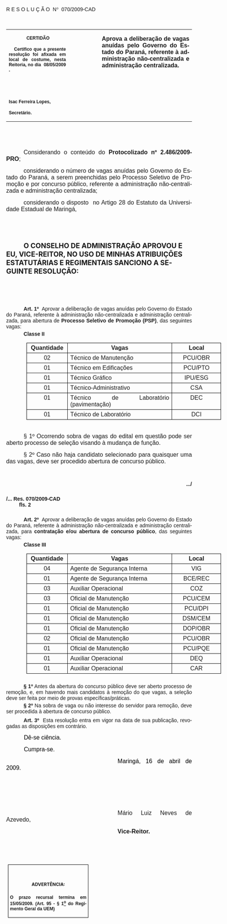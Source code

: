 <body lang=PT-BR link=blue vlink=purple style='tab-interval:35.4pt'>

<div class=Section1>

<p class=MsoTitle><span style='font-size:11.0pt;font-family:Arial'><o:p>&nbsp;</o:p></span></p>

<p class=MsoTitle><span style='font-family:Arial;mso-bidi-font-family:"Times New Roman"'>R
E S O L U Ç Ã O<span style='mso-spacerun:yes'>  </span>N</span><span
style='font-family:Symbol;mso-ascii-font-family:Arial;mso-hansi-font-family:
Arial;mso-char-type:symbol;mso-symbol-font-family:Symbol'><span
style='mso-char-type:symbol;mso-symbol-font-family:Symbol'>°</span></span><span
style='font-family:Arial;mso-bidi-font-family:"Times New Roman"'><span
style='mso-spacerun:yes'>  </span>070/2009-CAD<o:p></o:p></span></p>

<p class=BodyText21><span style='font-size:10.0pt;font-family:Arial;mso-bidi-font-family:
"Times New Roman"'><o:p>&nbsp;</o:p></span></p>

<table class=MsoNormalTable border=0 cellspacing=0 cellpadding=0
 style='border-collapse:collapse;mso-padding-alt:0cm 5.4pt 0cm 5.4pt'>
 <tr style='mso-yfti-irow:0;mso-yfti-firstrow:yes;mso-yfti-lastrow:yes'>
  <td width=196 valign=top style='width:147.15pt;padding:0cm 5.4pt 0cm 5.4pt'>
  <p class=MsoNormal align=center style='text-align:center'><b
  style='mso-bidi-font-weight:normal'><span style='font-size:9.0pt;mso-bidi-font-size:
  10.0pt;font-family:Arial;mso-bidi-font-family:"Times New Roman"'><span
  style='mso-spacerun:yes'> </span>CERTIDÃO<o:p></o:p></span></b></p>
  <p class=MsoNormal style='text-align:justify'><b style='mso-bidi-font-weight:
  normal'><span style='font-size:9.0pt;mso-bidi-font-size:10.0pt;font-family:
  Arial;mso-bidi-font-family:"Times New Roman"'><span
  style='mso-spacerun:yes'>   </span>Certifico que a presente resolução foi
  afixada em local de costume, nesta Reitoria, no dia<span
  style='mso-spacerun:yes'>  </span>08/05/2009 .<o:p></o:p></span></b></p>
  <p class=MsoNormal><b style='mso-bidi-font-weight:normal'><span
  style='font-size:8.0pt;font-family:Arial;mso-bidi-font-family:"Times New Roman"'><o:p>&nbsp;</o:p></span></b></p>
  <p class=MsoNormal><b style='mso-bidi-font-weight:normal'><span
  style='font-size:8.0pt;font-family:Arial;mso-bidi-font-family:"Times New Roman"'><o:p>&nbsp;</o:p></span></b></p>
  <p class=MsoNormal><b style='mso-bidi-font-weight:normal'><span
  style='font-size:9.0pt;mso-bidi-font-size:10.0pt;font-family:Arial;
  mso-bidi-font-family:"Times New Roman"'>Isac Ferreira Lopes,<o:p></o:p></span></b></p>
  <p class=MsoNormal><b style='mso-bidi-font-weight:normal'><span
  style='font-size:9.0pt;mso-bidi-font-size:10.0pt;font-family:Arial;
  mso-bidi-font-family:"Times New Roman"'>Secretário.<o:p></o:p></span></b></p>
  </td>
  <td width=99 valign=top style='width:74.25pt;padding:0cm 5.4pt 0cm 5.4pt'>
  <p class=MsoNormal style='margin-right:-5.4pt'><b><span style='font-size:
  12.0pt;mso-bidi-font-size:10.0pt;font-family:Arial;mso-bidi-font-family:"Times New Roman"'><o:p>&nbsp;</o:p></span></b></p>
  </td>
  <td width=317 valign=top style='width:237.6pt;padding:0cm 5.4pt 0cm 5.4pt'>
  <p class=MsoNormal style='text-align:justify'><b><span style='font-size:12.0pt;
  font-family:Arial;mso-bidi-font-family:"Times New Roman"'>Aprova a deliberação
  de vagas anuídas pelo Governo do Estado do Paraná, referente à administração
  não-centralizada e administração centralizada.<o:p></o:p></span></b></p>
  </td>
 </tr>
</table>

<p class=BodyText21><span style='font-size:10.0pt;font-family:Arial;mso-bidi-font-family:
"Times New Roman"'><o:p>&nbsp;</o:p></span></p>

<p class=BodyText21><span style='font-size:10.0pt;font-family:Arial;mso-bidi-font-family:
"Times New Roman"'><o:p>&nbsp;</o:p></span></p>

<p class=MsoNormal style='text-align:justify;text-indent:35.45pt'><span
style='font-size:12.0pt;mso-bidi-font-size:10.0pt;font-family:Arial;mso-bidi-font-family:
"Times New Roman"'>Considerando o conteúdo do <b style='mso-bidi-font-weight:
normal'>Protocolizado nº 2.486/2009-PRO</b>;<b style='mso-bidi-font-weight:
normal'><o:p></o:p></b></span></p>

<p class=MsoNormal style='text-align:justify;text-indent:35.45pt'><span
style='font-size:12.0pt;mso-bidi-font-size:10.0pt;font-family:Arial;mso-bidi-font-family:
"Times New Roman"'>considerando o número de vagas anuídas pelo Governo do
Estado do Paraná, a serem preenchidas pelo Processo Seletivo de Promoção e por
concurso público, referente a administração não-centralizada e administração
centralizada;<o:p></o:p></span></p>

<p class=MsoNormal style='text-align:justify;text-indent:35.45pt'><span
style='font-size:12.0pt;mso-bidi-font-size:10.0pt;font-family:Arial;mso-bidi-font-family:
"Times New Roman"'>considerando o disposto<span style='mso-spacerun:yes'> 
</span>no Artigo 28 do Estatuto da Universidade Estadual de Maringá,</span><span
style='font-size:12.0pt;mso-bidi-font-size:10.0pt;font-family:Arial'><o:p></o:p></span></p>

<p class=MsoNormal style='text-align:justify;text-indent:35.45pt'><span
style='font-size:12.0pt;font-family:Arial;mso-bidi-font-family:"Times New Roman"'><o:p>&nbsp;</o:p></span></p>

<p class=MsoNormal style='text-align:justify;text-indent:35.45pt'><span
style='font-size:12.0pt;font-family:Arial;mso-bidi-font-family:"Times New Roman"'><o:p>&nbsp;</o:p></span></p>

<p class=MsoBodyTextIndent style='text-indent:35.45pt'><b style='mso-bidi-font-weight:
normal'><span style='font-size:14.0pt'>O CONSELHO DE ADMINISTRAÇÃO APROVOU E
EU, VICE-REITOR, NO USO DE MINHAS ATRIBUIÇÕES ESTATUTÁRIAS E REGIMENTAIS SANCIONO
A SEGUINTE RESOLUÇÃO:<o:p></o:p></span></b></p>

<p class=MsoBodyTextIndent style='text-indent:35.45pt'><span style='font-size:
12.0pt'><o:p>&nbsp;</o:p></span></p>

<p class=MsoBodyTextIndent style='text-indent:35.45pt'><span style='font-size:
12.0pt'><o:p>&nbsp;</o:p></span></p>

<p style='margin-top:3.0pt;margin-right:0cm;margin-bottom:0cm;margin-left:0cm;
margin-bottom:.0001pt;text-align:justify;text-indent:35.45pt'><b
style='mso-bidi-font-weight:normal'><span style='font-family:Arial;mso-fareast-font-family:
"Arial Unicode MS";mso-bidi-font-family:"Times New Roman"'>Art.&nbsp;1º&nbsp;&nbsp;</span></b><span
style='mso-bidi-font-size:12.0pt;font-family:Arial;mso-bidi-font-family:"Times New Roman";
mso-bidi-font-weight:bold'>Aprovar a deliberação de vagas anuídas pelo Governo
do Estado do Paraná, referente à administração não-centralizada e administração
centralizada, para abertura de <b>Processo Seletivo de Promoção (PSP)</b>, das
seguintes vagas:<o:p></o:p></span></p>

<p style='margin-top:3.0pt;margin-right:0cm;margin-bottom:3.0pt;margin-left:
0cm;text-align:justify;text-indent:35.45pt'><b><span style='mso-bidi-font-size:
12.0pt;font-family:Arial;mso-bidi-font-family:"Times New Roman"'>Classe II<o:p></o:p></span></b></p>

<table class=MsoTableGrid border=1 cellspacing=0 cellpadding=0 width=528
 style='width:396.0pt;margin-left:41.4pt;border-collapse:collapse;border:none;
 mso-border-alt:solid windowtext .5pt;mso-yfti-tbllook:480;mso-padding-alt:
 0cm 5.4pt 0cm 5.4pt;mso-border-insideh:.5pt solid windowtext;mso-border-insidev:
 .5pt solid windowtext'>
 <tr style='mso-yfti-irow:0;mso-yfti-firstrow:yes'>
  <td width=102 valign=top style='width:76.85pt;border:solid windowtext 1.0pt;
  mso-border-alt:solid windowtext .5pt;padding:0cm 5.4pt 0cm 5.4pt'>
  <p align=center style='margin-top:3.0pt;margin-right:0cm;margin-bottom:3.0pt;
  margin-left:0cm;text-align:center'><b><span style='mso-bidi-font-size:12.0pt;
  font-family:Arial;mso-bidi-font-family:"Times New Roman"'>Quantidade<o:p></o:p></span></b></p>
  </td>
  <td width=302 valign=top style='width:226.3pt;border:solid windowtext 1.0pt;
  border-left:none;mso-border-left-alt:solid windowtext .5pt;mso-border-alt:
  solid windowtext .5pt;padding:0cm 5.4pt 0cm 5.4pt'>
  <p align=center style='margin-top:3.0pt;margin-right:0cm;margin-bottom:3.0pt;
  margin-left:0cm;text-align:center'><b><span style='mso-bidi-font-size:12.0pt;
  font-family:Arial;mso-bidi-font-family:"Times New Roman"'>Vagas<o:p></o:p></span></b></p>
  </td>
  <td width=124 valign=top style='width:92.85pt;border:solid windowtext 1.0pt;
  border-left:none;mso-border-left-alt:solid windowtext .5pt;mso-border-alt:
  solid windowtext .5pt;padding:0cm 5.4pt 0cm 5.4pt'>
  <p align=center style='margin-top:3.0pt;margin-right:0cm;margin-bottom:3.0pt;
  margin-left:0cm;text-align:center'><b><span style='mso-bidi-font-size:12.0pt;
  font-family:Arial;mso-bidi-font-family:"Times New Roman"'>Local<o:p></o:p></span></b></p>
  </td>
 </tr>
 <tr style='mso-yfti-irow:1'>
  <td width=102 valign=top style='width:76.85pt;border:solid windowtext 1.0pt;
  border-top:none;mso-border-top-alt:solid windowtext .5pt;mso-border-alt:solid windowtext .5pt;
  padding:0cm 5.4pt 0cm 5.4pt'>
  <p align=center style='margin-top:3.0pt;margin-right:0cm;margin-bottom:3.0pt;
  margin-left:0cm;text-align:center'><span style='mso-bidi-font-size:12.0pt;
  font-family:Arial;mso-bidi-font-family:"Times New Roman";mso-bidi-font-weight:
  bold'>02<o:p></o:p></span></p>
  </td>
  <td width=302 valign=top style='width:226.3pt;border-top:none;border-left:
  none;border-bottom:solid windowtext 1.0pt;border-right:solid windowtext 1.0pt;
  mso-border-top-alt:solid windowtext .5pt;mso-border-left-alt:solid windowtext .5pt;
  mso-border-alt:solid windowtext .5pt;padding:0cm 5.4pt 0cm 5.4pt'>
  <p style='margin-top:3.0pt;margin-right:0cm;margin-bottom:3.0pt;margin-left:
  0cm;text-align:justify'><span style='mso-bidi-font-size:12.0pt;font-family:
  Arial;mso-bidi-font-family:"Times New Roman";mso-bidi-font-weight:bold'>Técnico
  de Manutenção<o:p></o:p></span></p>
  </td>
  <td width=124 valign=top style='width:92.85pt;border-top:none;border-left:
  none;border-bottom:solid windowtext 1.0pt;border-right:solid windowtext 1.0pt;
  mso-border-top-alt:solid windowtext .5pt;mso-border-left-alt:solid windowtext .5pt;
  mso-border-alt:solid windowtext .5pt;padding:0cm 5.4pt 0cm 5.4pt'>
  <p align=center style='margin-top:3.0pt;margin-right:0cm;margin-bottom:3.0pt;
  margin-left:0cm;text-align:center'><span style='mso-bidi-font-size:12.0pt;
  font-family:Arial;mso-bidi-font-family:"Times New Roman";mso-bidi-font-weight:
  bold'>PCU/OBR<o:p></o:p></span></p>
  </td>
 </tr>
 <tr style='mso-yfti-irow:2'>
  <td width=102 valign=top style='width:76.85pt;border:solid windowtext 1.0pt;
  border-top:none;mso-border-top-alt:solid windowtext .5pt;mso-border-alt:solid windowtext .5pt;
  padding:0cm 5.4pt 0cm 5.4pt'>
  <p align=center style='margin-top:3.0pt;margin-right:0cm;margin-bottom:3.0pt;
  margin-left:0cm;text-align:center'><span style='mso-bidi-font-size:12.0pt;
  font-family:Arial;mso-bidi-font-family:"Times New Roman";mso-bidi-font-weight:
  bold'>01<o:p></o:p></span></p>
  </td>
  <td width=302 valign=top style='width:226.3pt;border-top:none;border-left:
  none;border-bottom:solid windowtext 1.0pt;border-right:solid windowtext 1.0pt;
  mso-border-top-alt:solid windowtext .5pt;mso-border-left-alt:solid windowtext .5pt;
  mso-border-alt:solid windowtext .5pt;padding:0cm 5.4pt 0cm 5.4pt'>
  <p style='margin-top:3.0pt;margin-right:0cm;margin-bottom:3.0pt;margin-left:
  0cm;text-align:justify'><span style='mso-bidi-font-size:12.0pt;font-family:
  Arial;mso-bidi-font-family:"Times New Roman";mso-bidi-font-weight:bold'>Técnico
  em Edificações<o:p></o:p></span></p>
  </td>
  <td width=124 valign=top style='width:92.85pt;border-top:none;border-left:
  none;border-bottom:solid windowtext 1.0pt;border-right:solid windowtext 1.0pt;
  mso-border-top-alt:solid windowtext .5pt;mso-border-left-alt:solid windowtext .5pt;
  mso-border-alt:solid windowtext .5pt;padding:0cm 5.4pt 0cm 5.4pt'>
  <p align=center style='margin-top:3.0pt;margin-right:0cm;margin-bottom:3.0pt;
  margin-left:0cm;text-align:center'><span style='mso-bidi-font-size:12.0pt;
  font-family:Arial;mso-bidi-font-family:"Times New Roman";mso-bidi-font-weight:
  bold'>PCU/PTO<o:p></o:p></span></p>
  </td>
 </tr>
 <tr style='mso-yfti-irow:3'>
  <td width=102 valign=top style='width:76.85pt;border:solid windowtext 1.0pt;
  border-top:none;mso-border-top-alt:solid windowtext .5pt;mso-border-alt:solid windowtext .5pt;
  padding:0cm 5.4pt 0cm 5.4pt'>
  <p align=center style='margin-top:3.0pt;margin-right:0cm;margin-bottom:3.0pt;
  margin-left:0cm;text-align:center'><span style='mso-bidi-font-size:12.0pt;
  font-family:Arial;mso-bidi-font-family:"Times New Roman";mso-bidi-font-weight:
  bold'>01<o:p></o:p></span></p>
  </td>
  <td width=302 valign=top style='width:226.3pt;border-top:none;border-left:
  none;border-bottom:solid windowtext 1.0pt;border-right:solid windowtext 1.0pt;
  mso-border-top-alt:solid windowtext .5pt;mso-border-left-alt:solid windowtext .5pt;
  mso-border-alt:solid windowtext .5pt;padding:0cm 5.4pt 0cm 5.4pt'>
  <p style='margin-top:3.0pt;margin-right:0cm;margin-bottom:3.0pt;margin-left:
  0cm;text-align:justify'><span style='mso-bidi-font-size:12.0pt;font-family:
  Arial;mso-bidi-font-family:"Times New Roman";mso-bidi-font-weight:bold'>Técnico
  Gráfico<o:p></o:p></span></p>
  </td>
  <td width=124 valign=top style='width:92.85pt;border-top:none;border-left:
  none;border-bottom:solid windowtext 1.0pt;border-right:solid windowtext 1.0pt;
  mso-border-top-alt:solid windowtext .5pt;mso-border-left-alt:solid windowtext .5pt;
  mso-border-alt:solid windowtext .5pt;padding:0cm 5.4pt 0cm 5.4pt'>
  <p align=center style='margin-top:3.0pt;margin-right:0cm;margin-bottom:3.0pt;
  margin-left:0cm;text-align:center'><span style='mso-bidi-font-size:12.0pt;
  font-family:Arial;mso-bidi-font-family:"Times New Roman";mso-bidi-font-weight:
  bold'>IPU/ESG<o:p></o:p></span></p>
  </td>
 </tr>
 <tr style='mso-yfti-irow:4'>
  <td width=102 valign=top style='width:76.85pt;border:solid windowtext 1.0pt;
  border-top:none;mso-border-top-alt:solid windowtext .5pt;mso-border-alt:solid windowtext .5pt;
  padding:0cm 5.4pt 0cm 5.4pt'>
  <p align=center style='margin-top:3.0pt;margin-right:0cm;margin-bottom:3.0pt;
  margin-left:0cm;text-align:center'><span style='mso-bidi-font-size:12.0pt;
  font-family:Arial;mso-bidi-font-family:"Times New Roman";mso-bidi-font-weight:
  bold'>01<o:p></o:p></span></p>
  </td>
  <td width=302 valign=top style='width:226.3pt;border-top:none;border-left:
  none;border-bottom:solid windowtext 1.0pt;border-right:solid windowtext 1.0pt;
  mso-border-top-alt:solid windowtext .5pt;mso-border-left-alt:solid windowtext .5pt;
  mso-border-alt:solid windowtext .5pt;padding:0cm 5.4pt 0cm 5.4pt'>
  <p style='margin-top:3.0pt;margin-right:0cm;margin-bottom:3.0pt;margin-left:
  0cm;text-align:justify'><span style='mso-bidi-font-size:12.0pt;font-family:
  Arial;mso-bidi-font-family:"Times New Roman";mso-bidi-font-weight:bold'>Técnico-Administrativo<o:p></o:p></span></p>
  </td>
  <td width=124 valign=top style='width:92.85pt;border-top:none;border-left:
  none;border-bottom:solid windowtext 1.0pt;border-right:solid windowtext 1.0pt;
  mso-border-top-alt:solid windowtext .5pt;mso-border-left-alt:solid windowtext .5pt;
  mso-border-alt:solid windowtext .5pt;padding:0cm 5.4pt 0cm 5.4pt'>
  <p align=center style='margin-top:3.0pt;margin-right:0cm;margin-bottom:3.0pt;
  margin-left:0cm;text-align:center'><span style='mso-bidi-font-size:12.0pt;
  font-family:Arial;mso-bidi-font-family:"Times New Roman";mso-bidi-font-weight:
  bold'>CSA<o:p></o:p></span></p>
  </td>
 </tr>
 <tr style='mso-yfti-irow:5'>
  <td width=102 valign=top style='width:76.85pt;border:solid windowtext 1.0pt;
  border-top:none;mso-border-top-alt:solid windowtext .5pt;mso-border-alt:solid windowtext .5pt;
  padding:0cm 5.4pt 0cm 5.4pt'>
  <p align=center style='margin-top:3.0pt;margin-right:0cm;margin-bottom:3.0pt;
  margin-left:0cm;text-align:center'><span style='mso-bidi-font-size:12.0pt;
  font-family:Arial;mso-bidi-font-family:"Times New Roman";mso-bidi-font-weight:
  bold'>01<o:p></o:p></span></p>
  </td>
  <td width=302 valign=top style='width:226.3pt;border-top:none;border-left:
  none;border-bottom:solid windowtext 1.0pt;border-right:solid windowtext 1.0pt;
  mso-border-top-alt:solid windowtext .5pt;mso-border-left-alt:solid windowtext .5pt;
  mso-border-alt:solid windowtext .5pt;padding:0cm 5.4pt 0cm 5.4pt'>
  <p style='margin-top:3.0pt;margin-right:0cm;margin-bottom:3.0pt;margin-left:
  0cm;text-align:justify'><span style='mso-bidi-font-size:12.0pt;font-family:
  Arial;mso-bidi-font-family:"Times New Roman";mso-bidi-font-weight:bold'>Técnico
  de Laboratório (pavimentação)<o:p></o:p></span></p>
  </td>
  <td width=124 valign=top style='width:92.85pt;border-top:none;border-left:
  none;border-bottom:solid windowtext 1.0pt;border-right:solid windowtext 1.0pt;
  mso-border-top-alt:solid windowtext .5pt;mso-border-left-alt:solid windowtext .5pt;
  mso-border-alt:solid windowtext .5pt;padding:0cm 5.4pt 0cm 5.4pt'>
  <p align=center style='margin-top:3.0pt;margin-right:0cm;margin-bottom:3.0pt;
  margin-left:0cm;text-align:center'><span style='mso-bidi-font-size:12.0pt;
  font-family:Arial;mso-bidi-font-family:"Times New Roman";mso-bidi-font-weight:
  bold'>DEC<o:p></o:p></span></p>
  </td>
 </tr>
 <tr style='mso-yfti-irow:6;mso-yfti-lastrow:yes'>
  <td width=102 valign=top style='width:76.85pt;border:solid windowtext 1.0pt;
  border-top:none;mso-border-top-alt:solid windowtext .5pt;mso-border-alt:solid windowtext .5pt;
  padding:0cm 5.4pt 0cm 5.4pt'>
  <p align=center style='margin-top:3.0pt;margin-right:0cm;margin-bottom:3.0pt;
  margin-left:0cm;text-align:center'><span style='mso-bidi-font-size:12.0pt;
  font-family:Arial;mso-bidi-font-family:"Times New Roman";mso-bidi-font-weight:
  bold'>01<o:p></o:p></span></p>
  </td>
  <td width=302 valign=top style='width:226.3pt;border-top:none;border-left:
  none;border-bottom:solid windowtext 1.0pt;border-right:solid windowtext 1.0pt;
  mso-border-top-alt:solid windowtext .5pt;mso-border-left-alt:solid windowtext .5pt;
  mso-border-alt:solid windowtext .5pt;padding:0cm 5.4pt 0cm 5.4pt'>
  <p style='margin-top:3.0pt;margin-right:0cm;margin-bottom:3.0pt;margin-left:
  0cm;text-align:justify'><span style='mso-bidi-font-size:12.0pt;font-family:
  Arial;mso-bidi-font-family:"Times New Roman";mso-bidi-font-weight:bold'>Técnico
  de Laboratório<o:p></o:p></span></p>
  </td>
  <td width=124 valign=top style='width:92.85pt;border-top:none;border-left:
  none;border-bottom:solid windowtext 1.0pt;border-right:solid windowtext 1.0pt;
  mso-border-top-alt:solid windowtext .5pt;mso-border-left-alt:solid windowtext .5pt;
  mso-border-alt:solid windowtext .5pt;padding:0cm 5.4pt 0cm 5.4pt'>
  <p align=center style='margin-top:3.0pt;margin-right:0cm;margin-bottom:3.0pt;
  margin-left:0cm;text-align:center'><span style='mso-bidi-font-size:12.0pt;
  font-family:Arial;mso-bidi-font-family:"Times New Roman";mso-bidi-font-weight:
  bold'>DCI<o:p></o:p></span></p>
  </td>
 </tr>
</table>

<p style='margin-top:3.0pt;margin-right:0cm;margin-bottom:0cm;margin-left:0cm;
margin-bottom:.0001pt;text-align:justify;text-indent:35.45pt'><span
style='font-size:4.0pt;font-family:Arial;mso-bidi-font-family:"Times New Roman";
mso-bidi-font-weight:bold'><o:p>&nbsp;</o:p></span></p>

<p class=MsoTitle style='margin-bottom:2.0pt;text-align:justify;text-indent:
35.45pt'><span style='font-size:12.0pt;font-family:Arial'>§ 1º</span><span
style='font-size:12.0pt;font-family:Arial;font-weight:normal'> Ocorrendo sobra
de vagas do edital em questão pode ser aberto processo de seleção visando à
mudança de função.<o:p></o:p></span></p>

<p class=MsoTitle style='margin-bottom:2.0pt;text-align:justify;text-indent:
35.45pt'><span style='font-size:12.0pt;font-family:Arial'>§ 2º</span><span
style='font-size:12.0pt;font-family:Arial;font-weight:normal'> Caso não haja candidato
selecionado para quaisquer uma das vagas, deve ser procedido abertura de
concurso público.<o:p></o:p></span></p>

<p style='margin-top:3.0pt;margin-right:0cm;margin-bottom:0cm;margin-left:0cm;
margin-bottom:.0001pt;text-align:justify;text-indent:35.45pt'><b
style='mso-bidi-font-weight:normal'><span style='font-family:Arial;mso-fareast-font-family:
"Arial Unicode MS";mso-bidi-font-family:"Times New Roman"'><o:p>&nbsp;</o:p></span></b></p>

<p style='margin-top:3.0pt;margin-right:0cm;margin-bottom:0cm;margin-left:0cm;
margin-bottom:.0001pt;text-align:justify;text-indent:35.45pt'><b
style='mso-bidi-font-weight:normal'><span style='font-family:Arial;mso-fareast-font-family:
"Arial Unicode MS";mso-bidi-font-family:"Times New Roman"'><o:p>&nbsp;</o:p></span></b></p>

<p align=right style='margin-top:3.0pt;margin-right:0cm;margin-bottom:0cm;
margin-left:0cm;margin-bottom:.0001pt;text-align:right;text-indent:35.45pt'><b
style='mso-bidi-font-weight:normal'><span style='font-family:Arial;mso-fareast-font-family:
"Arial Unicode MS";mso-bidi-font-family:"Times New Roman"'>.../<o:p></o:p></span></b></p>

<p align=right style='margin-top:3.0pt;margin-right:0cm;margin-bottom:0cm;
margin-left:0cm;margin-bottom:.0001pt;text-align:right;text-indent:35.45pt'><b
style='mso-bidi-font-weight:normal'><span style='font-family:Arial;mso-fareast-font-family:
"Arial Unicode MS";mso-bidi-font-family:"Times New Roman"'><o:p>&nbsp;</o:p></span></b></p>

<p style='margin-top:3.0pt;margin-right:0cm;margin-bottom:0cm;margin-left:0cm;
margin-bottom:.0001pt;text-align:justify'><b style='mso-bidi-font-weight:normal'><span
style='font-family:Arial;mso-fareast-font-family:"Arial Unicode MS";mso-bidi-font-family:
"Times New Roman"'>/... Res. 070/2009-CAD<span style='mso-tab-count:8'>                                                                                        </span><span
style='mso-spacerun:yes'>         </span>fls. 2<o:p></o:p></span></b></p>

<p align=right style='margin-top:3.0pt;margin-right:0cm;margin-bottom:0cm;
margin-left:0cm;margin-bottom:.0001pt;text-align:right;text-indent:35.45pt'><b
style='mso-bidi-font-weight:normal'><span style='font-family:Arial;mso-fareast-font-family:
"Arial Unicode MS";mso-bidi-font-family:"Times New Roman"'><o:p>&nbsp;</o:p></span></b></p>

<p style='margin-top:3.0pt;margin-right:0cm;margin-bottom:0cm;margin-left:0cm;
margin-bottom:.0001pt;text-align:justify;text-indent:35.45pt'><b
style='mso-bidi-font-weight:normal'><span style='font-family:Arial;mso-fareast-font-family:
"Arial Unicode MS";mso-bidi-font-family:"Times New Roman"'>Art.&nbsp;2º&nbsp;&nbsp;</span></b><span
style='mso-bidi-font-size:12.0pt;font-family:Arial;mso-bidi-font-family:"Times New Roman";
mso-bidi-font-weight:bold'>Aprovar a deliberação de vagas anuídas pelo Governo
do Estado do Paraná, referente à administração não-centralizada e administração
centralizada, para <b>contratação e/ou abertura de concurso público</b>, das
seguintes vagas:<o:p></o:p></span></p>

<p style='margin-top:3.0pt;margin-right:0cm;margin-bottom:3.0pt;margin-left:
0cm;text-align:justify;text-indent:35.45pt'><b><span style='mso-bidi-font-size:
12.0pt;font-family:Arial;mso-bidi-font-family:"Times New Roman"'>Classe III<o:p></o:p></span></b></p>

<table class=MsoTableGrid border=1 cellspacing=0 cellpadding=0 width=528
 style='width:396.0pt;margin-left:41.4pt;border-collapse:collapse;border:none;
 mso-border-alt:solid windowtext .5pt;mso-yfti-tbllook:480;mso-padding-alt:
 0cm 5.4pt 0cm 5.4pt;mso-border-insideh:.5pt solid windowtext;mso-border-insidev:
 .5pt solid windowtext'>
 <tr style='mso-yfti-irow:0;mso-yfti-firstrow:yes'>
  <td width=102 valign=top style='width:76.85pt;border:solid windowtext 1.0pt;
  mso-border-alt:solid windowtext .5pt;padding:0cm 5.4pt 0cm 5.4pt'>
  <p align=center style='margin-top:3.0pt;margin-right:0cm;margin-bottom:3.0pt;
  margin-left:0cm;text-align:center'><b><span style='mso-bidi-font-size:12.0pt;
  font-family:Arial;mso-bidi-font-family:"Times New Roman"'>Quantidade<o:p></o:p></span></b></p>
  </td>
  <td width=302 valign=top style='width:226.3pt;border:solid windowtext 1.0pt;
  border-left:none;mso-border-left-alt:solid windowtext .5pt;mso-border-alt:
  solid windowtext .5pt;padding:0cm 5.4pt 0cm 5.4pt'>
  <p align=center style='margin-top:3.0pt;margin-right:0cm;margin-bottom:3.0pt;
  margin-left:0cm;text-align:center'><b><span style='mso-bidi-font-size:12.0pt;
  font-family:Arial;mso-bidi-font-family:"Times New Roman"'>Vagas<o:p></o:p></span></b></p>
  </td>
  <td width=124 valign=top style='width:92.85pt;border:solid windowtext 1.0pt;
  border-left:none;mso-border-left-alt:solid windowtext .5pt;mso-border-alt:
  solid windowtext .5pt;padding:0cm 5.4pt 0cm 5.4pt'>
  <p align=center style='margin-top:3.0pt;margin-right:0cm;margin-bottom:3.0pt;
  margin-left:0cm;text-align:center'><b><span style='mso-bidi-font-size:12.0pt;
  font-family:Arial;mso-bidi-font-family:"Times New Roman"'>Local<o:p></o:p></span></b></p>
  </td>
 </tr>
 <tr style='mso-yfti-irow:1'>
  <td width=102 valign=top style='width:76.85pt;border:solid windowtext 1.0pt;
  border-top:none;mso-border-top-alt:solid windowtext .5pt;mso-border-alt:solid windowtext .5pt;
  padding:0cm 5.4pt 0cm 5.4pt'>
  <p align=center style='margin-top:3.0pt;margin-right:0cm;margin-bottom:3.0pt;
  margin-left:0cm;text-align:center'><span style='mso-bidi-font-size:12.0pt;
  font-family:Arial;mso-bidi-font-family:"Times New Roman";mso-bidi-font-weight:
  bold'>04<o:p></o:p></span></p>
  </td>
  <td width=302 valign=top style='width:226.3pt;border-top:none;border-left:
  none;border-bottom:solid windowtext 1.0pt;border-right:solid windowtext 1.0pt;
  mso-border-top-alt:solid windowtext .5pt;mso-border-left-alt:solid windowtext .5pt;
  mso-border-alt:solid windowtext .5pt;padding:0cm 5.4pt 0cm 5.4pt'>
  <p style='margin-top:3.0pt;margin-right:0cm;margin-bottom:3.0pt;margin-left:
  0cm;text-align:justify'><span style='mso-bidi-font-size:12.0pt;font-family:
  Arial;mso-bidi-font-family:"Times New Roman";mso-bidi-font-weight:bold'>Agente
  de Segurança Interna<o:p></o:p></span></p>
  </td>
  <td width=124 valign=top style='width:92.85pt;border-top:none;border-left:
  none;border-bottom:solid windowtext 1.0pt;border-right:solid windowtext 1.0pt;
  mso-border-top-alt:solid windowtext .5pt;mso-border-left-alt:solid windowtext .5pt;
  mso-border-alt:solid windowtext .5pt;padding:0cm 5.4pt 0cm 5.4pt'>
  <p align=center style='margin-top:3.0pt;margin-right:0cm;margin-bottom:3.0pt;
  margin-left:0cm;text-align:center'><span style='mso-bidi-font-size:12.0pt;
  font-family:Arial;mso-bidi-font-family:"Times New Roman";mso-bidi-font-weight:
  bold'>VIG<o:p></o:p></span></p>
  </td>
 </tr>
 <tr style='mso-yfti-irow:2'>
  <td width=102 valign=top style='width:76.85pt;border:solid windowtext 1.0pt;
  border-top:none;mso-border-top-alt:solid windowtext .5pt;mso-border-alt:solid windowtext .5pt;
  padding:0cm 5.4pt 0cm 5.4pt'>
  <p align=center style='margin-top:3.0pt;margin-right:0cm;margin-bottom:3.0pt;
  margin-left:0cm;text-align:center'><span style='mso-bidi-font-size:12.0pt;
  font-family:Arial;mso-bidi-font-family:"Times New Roman";mso-bidi-font-weight:
  bold'>01<o:p></o:p></span></p>
  </td>
  <td width=302 valign=top style='width:226.3pt;border-top:none;border-left:
  none;border-bottom:solid windowtext 1.0pt;border-right:solid windowtext 1.0pt;
  mso-border-top-alt:solid windowtext .5pt;mso-border-left-alt:solid windowtext .5pt;
  mso-border-alt:solid windowtext .5pt;padding:0cm 5.4pt 0cm 5.4pt'>
  <p style='margin-top:3.0pt;margin-right:0cm;margin-bottom:3.0pt;margin-left:
  0cm;text-align:justify'><span style='mso-bidi-font-size:12.0pt;font-family:
  Arial;mso-bidi-font-family:"Times New Roman";mso-bidi-font-weight:bold'>Agente
  de Segurança Interna<o:p></o:p></span></p>
  </td>
  <td width=124 valign=top style='width:92.85pt;border-top:none;border-left:
  none;border-bottom:solid windowtext 1.0pt;border-right:solid windowtext 1.0pt;
  mso-border-top-alt:solid windowtext .5pt;mso-border-left-alt:solid windowtext .5pt;
  mso-border-alt:solid windowtext .5pt;padding:0cm 5.4pt 0cm 5.4pt'>
  <p align=center style='margin-top:3.0pt;margin-right:0cm;margin-bottom:3.0pt;
  margin-left:0cm;text-align:center'><span style='mso-bidi-font-size:12.0pt;
  font-family:Arial;mso-bidi-font-family:"Times New Roman";mso-bidi-font-weight:
  bold'>BCE/REC<o:p></o:p></span></p>
  </td>
 </tr>
 <tr style='mso-yfti-irow:3'>
  <td width=102 valign=top style='width:76.85pt;border:solid windowtext 1.0pt;
  border-top:none;mso-border-top-alt:solid windowtext .5pt;mso-border-alt:solid windowtext .5pt;
  padding:0cm 5.4pt 0cm 5.4pt'>
  <p align=center style='margin-top:3.0pt;margin-right:0cm;margin-bottom:3.0pt;
  margin-left:0cm;text-align:center'><span style='mso-bidi-font-size:12.0pt;
  font-family:Arial;mso-bidi-font-family:"Times New Roman";mso-bidi-font-weight:
  bold'>03<o:p></o:p></span></p>
  </td>
  <td width=302 valign=top style='width:226.3pt;border-top:none;border-left:
  none;border-bottom:solid windowtext 1.0pt;border-right:solid windowtext 1.0pt;
  mso-border-top-alt:solid windowtext .5pt;mso-border-left-alt:solid windowtext .5pt;
  mso-border-alt:solid windowtext .5pt;padding:0cm 5.4pt 0cm 5.4pt'>
  <p style='margin-top:3.0pt;margin-right:0cm;margin-bottom:3.0pt;margin-left:
  0cm;text-align:justify'><span style='mso-bidi-font-size:12.0pt;font-family:
  Arial;mso-bidi-font-family:"Times New Roman";mso-bidi-font-weight:bold'>Auxiliar
  Operacional<o:p></o:p></span></p>
  </td>
  <td width=124 valign=top style='width:92.85pt;border-top:none;border-left:
  none;border-bottom:solid windowtext 1.0pt;border-right:solid windowtext 1.0pt;
  mso-border-top-alt:solid windowtext .5pt;mso-border-left-alt:solid windowtext .5pt;
  mso-border-alt:solid windowtext .5pt;padding:0cm 5.4pt 0cm 5.4pt'>
  <p align=center style='margin-top:3.0pt;margin-right:0cm;margin-bottom:3.0pt;
  margin-left:0cm;text-align:center'><span style='mso-bidi-font-size:12.0pt;
  font-family:Arial;mso-bidi-font-family:"Times New Roman";mso-bidi-font-weight:
  bold'>COZ<o:p></o:p></span></p>
  </td>
 </tr>
 <tr style='mso-yfti-irow:4'>
  <td width=102 valign=top style='width:76.85pt;border:solid windowtext 1.0pt;
  border-top:none;mso-border-top-alt:solid windowtext .5pt;mso-border-alt:solid windowtext .5pt;
  padding:0cm 5.4pt 0cm 5.4pt'>
  <p align=center style='margin-top:3.0pt;margin-right:0cm;margin-bottom:3.0pt;
  margin-left:0cm;text-align:center'><span style='mso-bidi-font-size:12.0pt;
  font-family:Arial;mso-bidi-font-family:"Times New Roman";mso-bidi-font-weight:
  bold'>03<o:p></o:p></span></p>
  </td>
  <td width=302 valign=top style='width:226.3pt;border-top:none;border-left:
  none;border-bottom:solid windowtext 1.0pt;border-right:solid windowtext 1.0pt;
  mso-border-top-alt:solid windowtext .5pt;mso-border-left-alt:solid windowtext .5pt;
  mso-border-alt:solid windowtext .5pt;padding:0cm 5.4pt 0cm 5.4pt'>
  <p style='margin-top:3.0pt;margin-right:0cm;margin-bottom:3.0pt;margin-left:
  0cm;text-align:justify'><span style='mso-bidi-font-size:12.0pt;font-family:
  Arial;mso-bidi-font-family:"Times New Roman";mso-bidi-font-weight:bold'>Oficial
  de Manutenção<o:p></o:p></span></p>
  </td>
  <td width=124 valign=top style='width:92.85pt;border-top:none;border-left:
  none;border-bottom:solid windowtext 1.0pt;border-right:solid windowtext 1.0pt;
  mso-border-top-alt:solid windowtext .5pt;mso-border-left-alt:solid windowtext .5pt;
  mso-border-alt:solid windowtext .5pt;padding:0cm 5.4pt 0cm 5.4pt'>
  <p align=center style='margin-top:3.0pt;margin-right:0cm;margin-bottom:3.0pt;
  margin-left:0cm;text-align:center'><span style='mso-bidi-font-size:12.0pt;
  font-family:Arial;mso-bidi-font-family:"Times New Roman";mso-bidi-font-weight:
  bold'>PCU/CEM<o:p></o:p></span></p>
  </td>
 </tr>
 <tr style='mso-yfti-irow:5'>
  <td width=102 valign=top style='width:76.85pt;border:solid windowtext 1.0pt;
  border-top:none;mso-border-top-alt:solid windowtext .5pt;mso-border-alt:solid windowtext .5pt;
  padding:0cm 5.4pt 0cm 5.4pt'>
  <p align=center style='margin-top:3.0pt;margin-right:0cm;margin-bottom:3.0pt;
  margin-left:0cm;text-align:center'><span style='mso-bidi-font-size:12.0pt;
  font-family:Arial;mso-bidi-font-family:"Times New Roman";mso-bidi-font-weight:
  bold'>01<o:p></o:p></span></p>
  </td>
  <td width=302 valign=top style='width:226.3pt;border-top:none;border-left:
  none;border-bottom:solid windowtext 1.0pt;border-right:solid windowtext 1.0pt;
  mso-border-top-alt:solid windowtext .5pt;mso-border-left-alt:solid windowtext .5pt;
  mso-border-alt:solid windowtext .5pt;padding:0cm 5.4pt 0cm 5.4pt'>
  <p style='margin-top:3.0pt;margin-right:0cm;margin-bottom:3.0pt;margin-left:
  0cm;text-align:justify'><span style='mso-bidi-font-size:12.0pt;font-family:
  Arial;mso-bidi-font-family:"Times New Roman";mso-bidi-font-weight:bold'>Oficial
  de Manutenção<o:p></o:p></span></p>
  </td>
  <td width=124 valign=top style='width:92.85pt;border-top:none;border-left:
  none;border-bottom:solid windowtext 1.0pt;border-right:solid windowtext 1.0pt;
  mso-border-top-alt:solid windowtext .5pt;mso-border-left-alt:solid windowtext .5pt;
  mso-border-alt:solid windowtext .5pt;padding:0cm 5.4pt 0cm 5.4pt'>
  <p align=center style='margin-top:3.0pt;margin-right:0cm;margin-bottom:3.0pt;
  margin-left:0cm;text-align:center'><span style='mso-bidi-font-size:12.0pt;
  font-family:Arial;mso-bidi-font-family:"Times New Roman";mso-bidi-font-weight:
  bold'>PCU/DPI<o:p></o:p></span></p>
  </td>
 </tr>
 <tr style='mso-yfti-irow:6'>
  <td width=102 valign=top style='width:76.85pt;border:solid windowtext 1.0pt;
  border-top:none;mso-border-top-alt:solid windowtext .5pt;mso-border-alt:solid windowtext .5pt;
  padding:0cm 5.4pt 0cm 5.4pt'>
  <p align=center style='margin-top:3.0pt;margin-right:0cm;margin-bottom:3.0pt;
  margin-left:0cm;text-align:center'><span style='mso-bidi-font-size:12.0pt;
  font-family:Arial;mso-bidi-font-family:"Times New Roman";mso-bidi-font-weight:
  bold'>01<o:p></o:p></span></p>
  </td>
  <td width=302 valign=top style='width:226.3pt;border-top:none;border-left:
  none;border-bottom:solid windowtext 1.0pt;border-right:solid windowtext 1.0pt;
  mso-border-top-alt:solid windowtext .5pt;mso-border-left-alt:solid windowtext .5pt;
  mso-border-alt:solid windowtext .5pt;padding:0cm 5.4pt 0cm 5.4pt'>
  <p style='margin-top:3.0pt;margin-right:0cm;margin-bottom:3.0pt;margin-left:
  0cm;text-align:justify'><span style='mso-bidi-font-size:12.0pt;font-family:
  Arial;mso-bidi-font-family:"Times New Roman";mso-bidi-font-weight:bold'>Oficial
  de Manutenção<o:p></o:p></span></p>
  </td>
  <td width=124 valign=top style='width:92.85pt;border-top:none;border-left:
  none;border-bottom:solid windowtext 1.0pt;border-right:solid windowtext 1.0pt;
  mso-border-top-alt:solid windowtext .5pt;mso-border-left-alt:solid windowtext .5pt;
  mso-border-alt:solid windowtext .5pt;padding:0cm 5.4pt 0cm 5.4pt'>
  <p align=center style='margin-top:3.0pt;margin-right:0cm;margin-bottom:3.0pt;
  margin-left:0cm;text-align:center'><span style='mso-bidi-font-size:12.0pt;
  font-family:Arial;mso-bidi-font-family:"Times New Roman";mso-bidi-font-weight:
  bold'>DSM/CEM<o:p></o:p></span></p>
  </td>
 </tr>
 <tr style='mso-yfti-irow:7'>
  <td width=102 valign=top style='width:76.85pt;border:solid windowtext 1.0pt;
  border-top:none;mso-border-top-alt:solid windowtext .5pt;mso-border-alt:solid windowtext .5pt;
  padding:0cm 5.4pt 0cm 5.4pt'>
  <p align=center style='margin-top:3.0pt;margin-right:0cm;margin-bottom:3.0pt;
  margin-left:0cm;text-align:center'><span style='mso-bidi-font-size:12.0pt;
  font-family:Arial;mso-bidi-font-family:"Times New Roman";mso-bidi-font-weight:
  bold'>01<o:p></o:p></span></p>
  </td>
  <td width=302 valign=top style='width:226.3pt;border-top:none;border-left:
  none;border-bottom:solid windowtext 1.0pt;border-right:solid windowtext 1.0pt;
  mso-border-top-alt:solid windowtext .5pt;mso-border-left-alt:solid windowtext .5pt;
  mso-border-alt:solid windowtext .5pt;padding:0cm 5.4pt 0cm 5.4pt'>
  <p style='margin-top:3.0pt;margin-right:0cm;margin-bottom:3.0pt;margin-left:
  0cm;text-align:justify'><span style='mso-bidi-font-size:12.0pt;font-family:
  Arial;mso-bidi-font-family:"Times New Roman";mso-bidi-font-weight:bold'>Oficial
  de Manutenção<o:p></o:p></span></p>
  </td>
  <td width=124 valign=top style='width:92.85pt;border-top:none;border-left:
  none;border-bottom:solid windowtext 1.0pt;border-right:solid windowtext 1.0pt;
  mso-border-top-alt:solid windowtext .5pt;mso-border-left-alt:solid windowtext .5pt;
  mso-border-alt:solid windowtext .5pt;padding:0cm 5.4pt 0cm 5.4pt'>
  <p align=center style='margin-top:3.0pt;margin-right:0cm;margin-bottom:3.0pt;
  margin-left:0cm;text-align:center'><span style='mso-bidi-font-size:12.0pt;
  font-family:Arial;mso-bidi-font-family:"Times New Roman";mso-bidi-font-weight:
  bold'>DOP/OBR<o:p></o:p></span></p>
  </td>
 </tr>
 <tr style='mso-yfti-irow:8'>
  <td width=102 valign=top style='width:76.85pt;border:solid windowtext 1.0pt;
  border-top:none;mso-border-top-alt:solid windowtext .5pt;mso-border-alt:solid windowtext .5pt;
  padding:0cm 5.4pt 0cm 5.4pt'>
  <p align=center style='margin-top:3.0pt;margin-right:0cm;margin-bottom:3.0pt;
  margin-left:0cm;text-align:center'><span style='mso-bidi-font-size:12.0pt;
  font-family:Arial;mso-bidi-font-family:"Times New Roman";mso-bidi-font-weight:
  bold'>02<o:p></o:p></span></p>
  </td>
  <td width=302 valign=top style='width:226.3pt;border-top:none;border-left:
  none;border-bottom:solid windowtext 1.0pt;border-right:solid windowtext 1.0pt;
  mso-border-top-alt:solid windowtext .5pt;mso-border-left-alt:solid windowtext .5pt;
  mso-border-alt:solid windowtext .5pt;padding:0cm 5.4pt 0cm 5.4pt'>
  <p style='margin-top:3.0pt;margin-right:0cm;margin-bottom:3.0pt;margin-left:
  0cm;text-align:justify'><span style='mso-bidi-font-size:12.0pt;font-family:
  Arial;mso-bidi-font-family:"Times New Roman";mso-bidi-font-weight:bold'>Oficial
  de Manutenção<o:p></o:p></span></p>
  </td>
  <td width=124 valign=top style='width:92.85pt;border-top:none;border-left:
  none;border-bottom:solid windowtext 1.0pt;border-right:solid windowtext 1.0pt;
  mso-border-top-alt:solid windowtext .5pt;mso-border-left-alt:solid windowtext .5pt;
  mso-border-alt:solid windowtext .5pt;padding:0cm 5.4pt 0cm 5.4pt'>
  <p align=center style='margin-top:3.0pt;margin-right:0cm;margin-bottom:3.0pt;
  margin-left:0cm;text-align:center'><span style='mso-bidi-font-size:12.0pt;
  font-family:Arial;mso-bidi-font-family:"Times New Roman";mso-bidi-font-weight:
  bold'>PCU/OBR<o:p></o:p></span></p>
  </td>
 </tr>
 <tr style='mso-yfti-irow:9'>
  <td width=102 valign=top style='width:76.85pt;border:solid windowtext 1.0pt;
  border-top:none;mso-border-top-alt:solid windowtext .5pt;mso-border-alt:solid windowtext .5pt;
  padding:0cm 5.4pt 0cm 5.4pt'>
  <p align=center style='margin-top:3.0pt;margin-right:0cm;margin-bottom:3.0pt;
  margin-left:0cm;text-align:center'><span style='mso-bidi-font-size:12.0pt;
  font-family:Arial;mso-bidi-font-family:"Times New Roman";mso-bidi-font-weight:
  bold'>01<o:p></o:p></span></p>
  </td>
  <td width=302 valign=top style='width:226.3pt;border-top:none;border-left:
  none;border-bottom:solid windowtext 1.0pt;border-right:solid windowtext 1.0pt;
  mso-border-top-alt:solid windowtext .5pt;mso-border-left-alt:solid windowtext .5pt;
  mso-border-alt:solid windowtext .5pt;padding:0cm 5.4pt 0cm 5.4pt'>
  <p style='margin-top:3.0pt;margin-right:0cm;margin-bottom:3.0pt;margin-left:
  0cm;text-align:justify'><span style='mso-bidi-font-size:12.0pt;font-family:
  Arial;mso-bidi-font-family:"Times New Roman";mso-bidi-font-weight:bold'>Oficial
  de Manutenção<o:p></o:p></span></p>
  </td>
  <td width=124 valign=top style='width:92.85pt;border-top:none;border-left:
  none;border-bottom:solid windowtext 1.0pt;border-right:solid windowtext 1.0pt;
  mso-border-top-alt:solid windowtext .5pt;mso-border-left-alt:solid windowtext .5pt;
  mso-border-alt:solid windowtext .5pt;padding:0cm 5.4pt 0cm 5.4pt'>
  <p align=center style='margin-top:3.0pt;margin-right:0cm;margin-bottom:3.0pt;
  margin-left:0cm;text-align:center'><span style='mso-bidi-font-size:12.0pt;
  font-family:Arial;mso-bidi-font-family:"Times New Roman";mso-bidi-font-weight:
  bold'>PCU/PQE<o:p></o:p></span></p>
  </td>
 </tr>
 <tr style='mso-yfti-irow:10'>
  <td width=102 valign=top style='width:76.85pt;border:solid windowtext 1.0pt;
  border-top:none;mso-border-top-alt:solid windowtext .5pt;mso-border-alt:solid windowtext .5pt;
  padding:0cm 5.4pt 0cm 5.4pt'>
  <p align=center style='margin-top:3.0pt;margin-right:0cm;margin-bottom:3.0pt;
  margin-left:0cm;text-align:center'><span style='mso-bidi-font-size:12.0pt;
  font-family:Arial;mso-bidi-font-family:"Times New Roman";mso-bidi-font-weight:
  bold'>01<o:p></o:p></span></p>
  </td>
  <td width=302 valign=top style='width:226.3pt;border-top:none;border-left:
  none;border-bottom:solid windowtext 1.0pt;border-right:solid windowtext 1.0pt;
  mso-border-top-alt:solid windowtext .5pt;mso-border-left-alt:solid windowtext .5pt;
  mso-border-alt:solid windowtext .5pt;padding:0cm 5.4pt 0cm 5.4pt'>
  <p style='margin-top:3.0pt;margin-right:0cm;margin-bottom:3.0pt;margin-left:
  0cm;text-align:justify'><span style='mso-bidi-font-size:12.0pt;font-family:
  Arial;mso-bidi-font-family:"Times New Roman";mso-bidi-font-weight:bold'>Auxiliar
  Operacional<o:p></o:p></span></p>
  </td>
  <td width=124 valign=top style='width:92.85pt;border-top:none;border-left:
  none;border-bottom:solid windowtext 1.0pt;border-right:solid windowtext 1.0pt;
  mso-border-top-alt:solid windowtext .5pt;mso-border-left-alt:solid windowtext .5pt;
  mso-border-alt:solid windowtext .5pt;padding:0cm 5.4pt 0cm 5.4pt'>
  <p align=center style='margin-top:3.0pt;margin-right:0cm;margin-bottom:3.0pt;
  margin-left:0cm;text-align:center'><span style='mso-bidi-font-size:12.0pt;
  font-family:Arial;mso-bidi-font-family:"Times New Roman";mso-bidi-font-weight:
  bold'>DEQ<o:p></o:p></span></p>
  </td>
 </tr>
 <tr style='mso-yfti-irow:11;mso-yfti-lastrow:yes'>
  <td width=102 valign=top style='width:76.85pt;border:solid windowtext 1.0pt;
  border-top:none;mso-border-top-alt:solid windowtext .5pt;mso-border-alt:solid windowtext .5pt;
  padding:0cm 5.4pt 0cm 5.4pt'>
  <p align=center style='margin-top:3.0pt;margin-right:0cm;margin-bottom:3.0pt;
  margin-left:0cm;text-align:center'><span style='mso-bidi-font-size:12.0pt;
  font-family:Arial;mso-bidi-font-family:"Times New Roman";mso-bidi-font-weight:
  bold'>01<o:p></o:p></span></p>
  </td>
  <td width=302 valign=top style='width:226.3pt;border-top:none;border-left:
  none;border-bottom:solid windowtext 1.0pt;border-right:solid windowtext 1.0pt;
  mso-border-top-alt:solid windowtext .5pt;mso-border-left-alt:solid windowtext .5pt;
  mso-border-alt:solid windowtext .5pt;padding:0cm 5.4pt 0cm 5.4pt'>
  <p style='margin-top:3.0pt;margin-right:0cm;margin-bottom:3.0pt;margin-left:
  0cm;text-align:justify'><span style='mso-bidi-font-size:12.0pt;font-family:
  Arial;mso-bidi-font-family:"Times New Roman";mso-bidi-font-weight:bold'>Auxiliar
  Operacional<o:p></o:p></span></p>
  </td>
  <td width=124 valign=top style='width:92.85pt;border-top:none;border-left:
  none;border-bottom:solid windowtext 1.0pt;border-right:solid windowtext 1.0pt;
  mso-border-top-alt:solid windowtext .5pt;mso-border-left-alt:solid windowtext .5pt;
  mso-border-alt:solid windowtext .5pt;padding:0cm 5.4pt 0cm 5.4pt'>
  <p align=center style='margin-top:3.0pt;margin-right:0cm;margin-bottom:3.0pt;
  margin-left:0cm;text-align:center'><span style='mso-bidi-font-size:12.0pt;
  font-family:Arial;mso-bidi-font-family:"Times New Roman";mso-bidi-font-weight:
  bold'>CAR<o:p></o:p></span></p>
  </td>
 </tr>
</table>

<p style='margin-top:3.0pt;margin-right:0cm;margin-bottom:0cm;margin-left:0cm;
margin-bottom:.0001pt;text-align:justify;text-indent:35.45pt'><span
style='font-size:4.0pt;font-family:Arial;mso-bidi-font-family:"Times New Roman";
mso-bidi-font-weight:bold'><o:p>&nbsp;</o:p></span></p>

<p style='margin-top:3.0pt;margin-right:0cm;margin-bottom:0cm;margin-left:0cm;
margin-bottom:.0001pt;text-align:justify;text-indent:35.45pt'><b
style='mso-bidi-font-weight:normal'><span style='mso-bidi-font-size:12.0pt;
font-family:Arial'>§ 1º</span></b><span style='mso-bidi-font-size:12.0pt;
font-family:Arial'> Antes da abertura do concurso público deve ser aberto
processo de remoção, e, em havendo mais candidatos à remoção do que vagas, a
seleção deve ser feita por meio de provas específicas/práticas.</span><span
style='mso-bidi-font-size:12.0pt;font-family:Arial;mso-bidi-font-family:"Times New Roman";
mso-bidi-font-weight:bold'><o:p></o:p></span></p>

<p style='margin-top:3.0pt;margin-right:0cm;margin-bottom:0cm;margin-left:0cm;
margin-bottom:.0001pt;text-align:justify;text-indent:35.45pt'><b
style='mso-bidi-font-weight:normal'><span style='mso-bidi-font-size:12.0pt;
font-family:Arial'>§ 2º</span></b><span style='mso-bidi-font-size:12.0pt;
font-family:Arial'> Na sobra de vaga ou não interesse do servidor para remoção,
deve ser procedida à abertura de concurso público.</span><span
style='mso-bidi-font-size:12.0pt;font-family:Arial;mso-bidi-font-family:"Times New Roman";
mso-bidi-font-weight:bold'><o:p></o:p></span></p>

<p style='margin-top:6.0pt;margin-right:0cm;margin-bottom:0cm;margin-left:0cm;
margin-bottom:.0001pt;text-align:justify;text-indent:35.45pt'><b
style='mso-bidi-font-weight:normal'><span style='font-family:Arial;mso-fareast-font-family:
"Arial Unicode MS";mso-bidi-font-family:"Times New Roman"'>Art.&nbsp;3º&nbsp;&nbsp;</span></b><span
style='font-family:Arial;mso-bidi-font-family:"Times New Roman"'>Esta resolução
entra em vigor na data de sua publicação, revogadas as disposições em contrário.</span><span
style='mso-bidi-font-size:12.0pt;font-family:Arial;mso-bidi-font-family:"Times New Roman";
mso-bidi-font-weight:bold'><o:p></o:p></span></p>

<p class=MsoNormal style='text-align:justify;text-indent:36.0pt;mso-pagination:
none'><span style='font-size:12.0pt;font-family:Arial;color:black'>Dê-se
ciência.<o:p></o:p></span></p>

<p class=MsoNormal style='text-align:justify;text-indent:36.0pt;mso-pagination:
none'><span style='font-size:12.0pt;font-family:Arial;color:black'>Cumpra-se.<o:p></o:p></span></p>

<p class=MsoNormal style='text-align:justify;text-indent:8.0cm'><span
style='font-size:12.0pt;font-family:Arial;color:black'>Maringá, 16 de abril de
2009.<o:p></o:p></span></p>

<p class=MsoNormal style='text-align:justify;text-indent:8.0cm'><span
style='font-family:Arial;mso-bidi-font-family:"Times New Roman"'><o:p>&nbsp;</o:p></span></p>

<p class=MsoNormal style='text-align:justify;text-indent:8.0cm'><span
style='font-family:Arial;mso-bidi-font-family:"Times New Roman"'><o:p>&nbsp;</o:p></span></p>

<p class=MsoNormal style='text-align:justify;text-indent:8.0cm'><span
style='font-family:Arial;mso-bidi-font-family:"Times New Roman"'><o:p>&nbsp;</o:p></span></p>

<p class=MsoNormal style='text-align:justify;text-indent:8.0cm'><span
style='font-size:12.0pt;font-family:Arial;mso-bidi-font-family:"Times New Roman"'>Mário
Luiz Neves de Azevedo,<o:p></o:p></span></p>

<p class=MsoNormal style='text-align:justify;text-indent:8.0cm;tab-stops:8.0cm 276.45pt'><b
style='mso-bidi-font-weight:normal'><span style='font-size:12.0pt;font-family:
Arial;mso-bidi-font-family:"Times New Roman"'>Vice-Reitor.<o:p></o:p></span></b></p>

<p class=MsoNormal style='text-align:justify;text-indent:8.0cm;tab-stops:8.0cm 276.45pt'><b
style='mso-bidi-font-weight:normal'><span style='font-size:12.0pt;font-family:
Arial;mso-bidi-font-family:"Times New Roman"'><o:p>&nbsp;</o:p></span></b></p>

<p class=MsoNormal style='text-align:justify;text-indent:8.0cm;tab-stops:8.0cm 276.45pt'><b
style='mso-bidi-font-weight:normal'><span style='font-size:12.0pt;font-family:
Arial;mso-bidi-font-family:"Times New Roman"'><o:p>&nbsp;</o:p></span></b></p>

<table class=MsoNormalTable border=1 cellspacing=0 cellpadding=0
 style='margin-left:3.5pt;border-collapse:collapse;border:none;mso-border-alt:
 solid windowtext .5pt;mso-padding-alt:0cm 3.5pt 0cm 3.5pt;mso-border-insideh:
 .5pt solid windowtext;mso-border-insidev:.5pt solid windowtext'>
 <tr style='mso-yfti-irow:0;mso-yfti-firstrow:yes;mso-yfti-lastrow:yes'>
  <td width=207 valign=top style='width:155.6pt;border:solid windowtext 1.0pt;
  mso-border-alt:solid windowtext .5pt;padding:0cm 3.5pt 0cm 3.5pt'>
  <h1 align=center style='text-align:center'><span style='font-size:9.0pt;
  mso-bidi-font-size:10.0pt'>ADVERTÊNCIA:<o:p></o:p></span></h1>
  <p class=MsoNormal style='text-align:justify'><b style='mso-bidi-font-weight:
  normal'><span style='font-size:9.0pt;mso-bidi-font-size:10.0pt;font-family:
  Arial;mso-bidi-font-family:"Times New Roman"'>O prazo recursal termina em 15/05/2009.
  (Art. 95 - § 1<u><sup>o</sup></u> do Regimento Geral da UEM)</span></b><span
  style='font-size:9.0pt;mso-bidi-font-size:10.0pt;font-family:Arial;
  mso-bidi-font-family:"Times New Roman"'><o:p></o:p></span></p>
  </td>
 </tr>
</table>

<p class=MsoNormal style='text-align:justify;text-indent:10.0cm'><o:p>&nbsp;</o:p></p>

</div>

</body>
